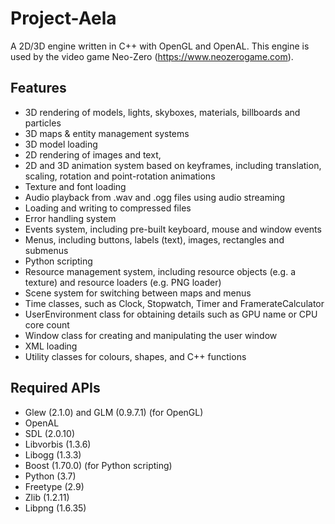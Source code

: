 # Project-Aela
A 2D/3D engine written in C++ with OpenGL and OpenAL. This engine is used by the video game Neo-Zero (https://www.neozerogame.com).

## Features
* 3D rendering of models, lights, skyboxes, materials, billboards and particles
* 3D maps & entity management systems
* 3D model loading
* 2D rendering of images and text,
* 2D and 3D animation system based on keyframes, including translation, scaling, rotation and point-rotation animations
* Texture and font loading
* Audio playback from .wav and .ogg files using audio streaming
* Loading and writing to compressed files
* Error handling system
* Events system, including pre-built keyboard, mouse and window events
* Menus, including buttons, labels (text), images, rectangles and submenus
* Python scripting
* Resource management system, including resource objects (e.g. a texture) and resource loaders (e.g. PNG loader)
* Scene system for switching between maps and menus
* Time classes, such as Clock, Stopwatch, Timer and FramerateCalculator
* UserEnvironment class for obtaining details such as GPU name or CPU core count
* Window class for creating and manipulating the user window
* XML loading
* Utility classes for colours, shapes, and C++ functions

## Required APIs
* Glew (2.1.0) and GLM (0.9.7.1) (for OpenGL)
* OpenAL
* SDL (2.0.10)
* Libvorbis (1.3.6)
* Libogg (1.3.3)
* Boost (1.70.0) (for Python scripting)
* Python (3.7)
* Freetype (2.9)
* Zlib (1.2.11)
* Libpng (1.6.35)
